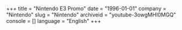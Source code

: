 +++
title = "Nintendo E3 Promo"
date = "1996-01-01"
company = "Nintendo"
slug = "Nintendo"
archiveid = "youtube-3owgMHI0MGQ"
console = []
language = "English"
+++

